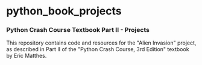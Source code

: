 # python_book_projects
 
### Python Crash Course Textbook Part II - Projects

This repository contains code and resources for the "Alien Invasion" project, as described in Part II of the "Python Crash Course, 3rd Edition" textbook by Eric Matthes.